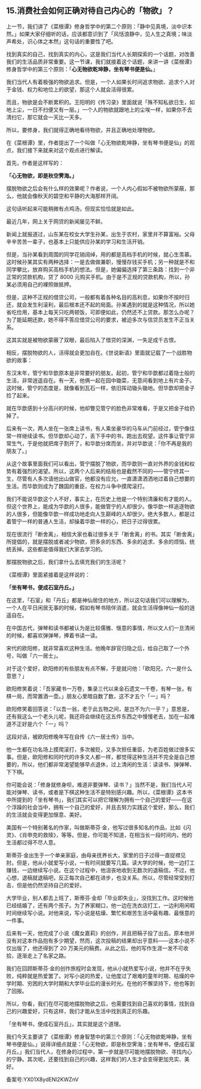 ## 15.消费社会如何正确对待自己内心的「物欲」？
上一节，我们讲了《菜根谭》修身哲学中的第二个原则：「静中见真境，淡中识本然。」如果大家仔细听的话，应该都意识到了「风恬浪静中，见人生之真境；味淡声希处，识心体之本然」这句话的重要性了吧。


找到真实的自己，找到真实的内心，这是我们当代人长期探索的一个话题，对改善我们的生活品质非常重要。这一节课，我们就接着这个话题，来讲一讲《菜根谭》修身哲学中的第三个原则：「**心无物欲乾坤静，坐有琴书便是仙。**」


我们当代人有着极强的物欲追求。但是，一个人如果长时间追求物欲、追求个人对于金钱、权力和地位上的欲望，那这个人就会活得很累。


而且，物欲是会不断累积的。王阳明的《传习录》里面就说「殊不知私欲日生，如地上尘，一日不扫便又有一层。」一个人的物欲就跟地上的尘埃一样，如果你不去清扫它，那它就会一天比一天多。


所以，要修身，我们就得正确地看待物欲，并且正确地处理物欲。


在《菜根谭》里，作者提出了一个叫做「心无物欲乾坤静，坐有琴书便是仙」的观点，我们接下来就来对这个观点进行解读。


首先，作者是这样写的：


**「心无物欲，即是秋空霁海。」**


摆脱物欲之后会有什么样的效果呢？作者说，一个人内心假如不被物欲所蒙蔽，那么，他就会像秋天的碧空和平静的大海那样开阔。


这句话听起来可能稍微有点鸡汤，但现实恰恰就是如此。


最近几年，网上关于网贷的新闻屡见不鲜。


新闻上就报道过，山东某在校女大学生孙某，出生于农村，家里并不算富裕。父母辛辛苦苦一辈子，也基本上只能供应孙某的学习和生活开销。


但是，当孙某看到周围的同学花销阔绰，用的都是高档手机的时候，就心生羡慕。这时候孙某其实有两种选择：一是去做做兼职，慢慢存钱买手机；另一种就是不和同学攀比，放弃购买高档手机的想法。但是，她偏偏选择了第三条路：找到一个非正常的贷款机构，贷了 8000 元购买手机。由于是不正规的贷款机构，所以，孙某必须用自己的裸照做抵押。


但是，这种不正规的借贷公司，一般都有着各种名目的高利息，如果你不按时归还，就会发生利滚利，最后根本还不起的局面。孙某遇到的就是这种情况，所以她省吃俭用，基本上每天只吃两顿饭，可即便如此，仍然还不上贷款。那怎么办呢？为了能延期还款，她不得不答应借贷公司的要求，被迫多次与信贷员发生不正当关系。


这其实就是被物欲蒙蔽了双眼，最后陷入了借贷的深渊，一失足成千古恨。


相反，摆脱物欲的人，活得就会更加自在。《世说新语》里面就记载了一个战胜物欲的故事：


东汉末年，管宁和华歆原本是非常要好的朋友。起初，管宁和华歆都过着隐士般的生活，非常逍遥自在。有一天，他俩一起在园中锄菜，无意间看到地上有片金子。这时候，管宁的态度是，就像看到瓦石一样，依旧挥动锄头锄地。但华歆却把金子捡了起来。


就在华歆感到十分高兴的时候，他却瞥见管宁的脸色非常难看，于是又把金子给扔掉了。


后来有一次，两人坐在一张席上读书，有人乘坐豪华的马车从门前经过，管宁像往常一样继续读书。但华歆却心动了，丢下手中的书，跑出去观望。这件事让管宁非常生气，于是他就把席子割开了，和华歆分席而坐，并对华歆说：「你不再是我的朋友了。」


从这个故事里面我们可以看出，管宁摆脱了物欲，而华歆则一直对外界的金钱和权势有着强烈的渴望。所以，这两个人后来的结局也是截然不同的——管宁终其一生，尽管有人多次请他出山做官，他都没有应允，一直潇潇洒洒地过着自己想要的生活。而华歆则成为了魏国的重臣，在权力斗争中摸爬滚打。


我们不能说华歆这个人不好，事实上，在历史上他是一个特别清廉和有才能的人。但这个世界上，能成为华歆的人很多，能做管宁的人却很少。像华歆一样追逐物欲的人很多，但能像华歆一样成功地走向人生巅峰的人却很少。绝大多数人，都是过着管宁一样的普通人生活，却操着华歆一样的心，把日子过得很累。


现在很流行「断舍离」，相信大家也看过很多关于「断舍离」的书。其实「断舍离」所提倡的，就是摆脱或者减少物欲，把多余的东西、多余的追求、多余的烦恼，统统丢掉。这些都是值得我们大家去学习的。


那摆脱物欲之后，我们拿什么去填充我们的生活呢？


《菜根谭》里面紧接着是这样说的：


**「坐有琴书，便成石室丹丘。」**


在这里，「石室」和「丹丘」都是神仙居住的地方，所以这句话我们可以理解为，一个人在平日闲居无事的时候，假如有琴书陪伴消遣，就会生活得像神仙一般的逍遥自在。


在中国古代，弹琴和读书都被认为是比较儒雅、惬意的事情，所以文人们一旦清闲的时候，都喜欢弹弹琴，捧着书读一读。


宋代的欧阳修，就非常喜欢这种生活。他晚年辞官归隐之后，给自己取了一个外号，叫做「六一居士」。


对于这个爱好，欧阳修的有些朋友有点不解，于是就问他：「欧阳兄，六一是什么意思？」


欧阳修笑着说：「吾家藏书一万卷，集录三代以来金石遗文一千卷，有琴一张，有棋一局，而常置酒一壶。」朋友心里暗自数了数，这不才五个「一」吗？


欧阳修笑着回答说：「以吾一翁，老于此五物之间，是岂不为六一乎？」意思是，还有我这么一个老头儿呢，我还将会继续在这五件东西之中慢慢老去，加在一起难道不正好是六个「一」吗？


这段对话，被欧阳修晚年写在自传《六一居士传》当中。


他一生都在功名场上摸爬滚打，多次被贬，又多次担任重臣，为老百姓做过很多实事。但是，欧阳修和同时代的许多文人都一样，都觉得这种生活并不完全是自己想要的，所以，他们都非常渴望能够早点退休，过上清闲的生活：读读书、弹弹琴、下下棋。


你可能会说：「修身就修身呗，难道非要弹琴、读书？」当然不是，我们当代人可能对弹琴、读书，或者是下棋这种生活不是特别感兴趣。所以，《菜根谭》这本书中所提到的「坐有琴书」，我们其实可以把它理解为拥有一个自己的爱好——在这个浮躁的社会当中，拥有一个自己的爱好，并且去努力实践这个爱好，那么，我们的生活就会变得更加惬意、美好。


美国有一个特别著名的作家，叫做斯蒂芬·金，他写过很多知名的作品，比如《闪灵》、《肖申克的救赎》，等等。但是，你可能不知道，在相当长一段时间内，他的生活都过得不尽人意。


斯蒂芬·金出生于一个单亲家庭，由母亲抚养长大，家里的日子过得一直捉襟见肘。但是，他从小就爱写小说，一有时间就要写几篇。读大学的时候，他一边打工赚钱，一边继续写小说。在这个过程中，他沮丧地收到无数次的退稿信。不过，他心想，退稿就退稿吧，反正每次自己都在进步，也没关系。所以，尽管经常受到打击，但是他仍然坚持自己的爱好。


大学毕业，别人都去上班了，斯蒂芬·金却「毕业即失业」，没找到工作。这时候他已经结婚了，还有两个孩子。为了养家糊口，他一边在洗衣店打工，一边利用闲暇时间继续写小说。对他来说，写小说是枯燥、繁忙和艰苦生活中最有趣、最惬意的一件事。


后来有一天，他完成了小说《魔女嘉莉》的创作，并且把稿子投了出去。原本他并没有对这本作品抱有多少期望，然而，这次投稿的结果却出乎意料——这本小说不仅出版了，他还得到了 20 万美元的稿费。从此之后，他的写作生涯一发不可收拾，逐渐走上了名家之路。


我们在回顾斯蒂芬·金的创作旅程时会发现，他从小就热爱写小说，他并不在乎失败，纯粹就是热爱罢了。对写小说的热爱，让他度过了艰难的童年时期、枯燥的中学时期、穷困的大学时期和大学毕业后的漫长时光。在他的不懈坚持下，他也等到了回报。


所以，你看，我们在尽可能地摆脱物欲之后，也需要找到自己喜欢的事情，找到自己的兴趣爱好，只有这样，我们才能从生活中找到真正的乐趣。


「坐有琴书，便成石室丹丘」，其实就是这个道理。


我们今天主要讲了《菜根谭》修身智慧中的第三个原则：「心无物欲乾坤静，坐有琴书便是仙。」说得详细点就是：「心无物欲，即是秋空霁海；坐有琴书，便成石室丹丘。」我们当代人，在修身的过程中，第一步就是尽可能地摆脱物欲、寻找内心的宁静。其次呢，还要找到自己的兴趣，这样我们的人生才会变得更加充实、美好。


备案号:YX01X8ydENl2KWZnV

